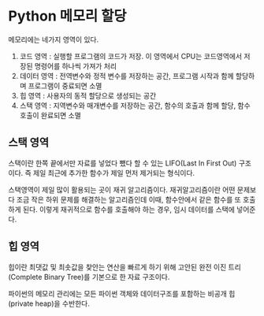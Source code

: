 # Python 메모리 할당

메모리에는 네가지 영역이 있다.

1. 코드 영역 : 실행할 프로그램의 코드가 저장. 이 영역에서 CPU는 코드영역에서 저장된 명령어를 하나씩 가져가 처리
2. 데이터 영역 : 전역변수와 정적 변수를 저장하는 공간, 프로그램 시작과 함께 할당하며 프로그램이 중료되면 소멸
3. 힙 영역 : 사용자의 동적 할당으로 생성되는 공간
4. 스택 영역 : 지역변수와 매개변수를 저장하는 공간, 함수의 호출과 함께 할당, 함수 호출이 완료되면 소멸



## 스택 영역

스택이란 한쪽 끝에서만 자료를 넣었다 뺐다 할 수 있는 LIFO(Last In First Out) 구조이다. 즉 제일 최근에 추가한 함수가 제일 먼저 제거되는 형식이다. 

스택영역이 제일 많이 활용되는 곳이 재귀 알고리즘이다. 재귀알고리즘이란 어떤 문제보다 조금 작은 하위 문제를 해결하는 알고리즘인데 이때, 함수안에서 같은 함수를 또 호출하게 된다. 이렇게 재귀적으로 함수를 호출해야 하는 경우, 임시 데이터를 스택에 넣어준다.



## 힙 영역

힙이란 최댓값 및 최솟값을 찾안는 연산을 빠르게 하기 위해 고안된 완전 이진 트리(Complete Binary Tree)를 기본으로 한 자료 구조이다.





파이썬의 메모리 관리에는 모든 파이썬 객체와 데이터구조를 포함하는 비공개 힙(private heap)을 수반한다.

